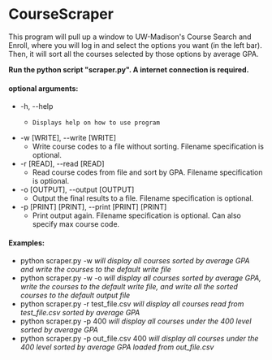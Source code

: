 # CourseScraper

This program will pull up a window to UW-Madison's Course Search and Enroll, where you will log in and select the options you want (in the left bar). Then, it will sort all the courses selected by those options by average GPA.

**Run the python script "scraper.py". A internet connection is required.**

#### optional arguments:
+  -h, --help
    +     Displays help on how to use program
+  -w [WRITE], --write [WRITE]
    +    Write course codes to a file without sorting. Filename specification is optional.
+  -r [READ], --read [READ]
    +    Read course codes from file and sort by GPA. Filename specification is optional.
+  -o [OUTPUT], --output [OUTPUT]
    +    Output the final results to a file. Filename specification is optional.
+  -p [PRINT] [PRINT], --print [PRINT] [PRINT]
    +    Print output again. Filename specification is optional. Can also specify max course code.

#### Examples:

+ python scraper.py -w *will display all courses sorted by average GPA and write the courses to the default write file*
+ python scraper.py -w -o *will display all courses sorted by average GPA, write the courses to the default write file, and write all the sorted courses to the default output file*
+ python scraper.py -r test_file.csv *will display all courses read from test_file.csv sorted by average GPA*
+ python scraper.py -p 400 *will display all courses under the 400 level sorted by average GPA*
+ python scraper.py -p out_file.csv 400 *will display all courses under the 400 level sorted by average GPA loaded from out_file.csv*
